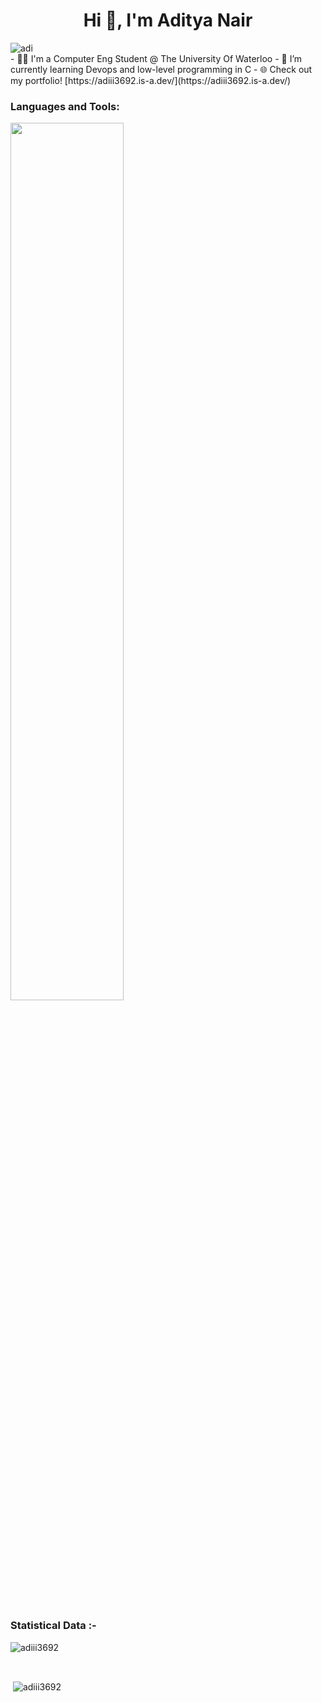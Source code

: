 <h1 align="center">Hi 👋, I'm Aditya Nair</h1>
<img align="center" src="https://github.com/user-attachments/assets/1a921060-1776-479f-80c5-0ec0e02d198a" alt="adi"/>

<br>
- 👨‍💻 I'm a Computer Eng Student @ The University Of Waterloo
- 🌱 I’m currently learning Devops and low-level programming in C
- 🌐 Check out my portfolio! [https://adiii3692.is-a.dev/](https://adiii3692.is-a.dev/)

<h3 align="left">Languages and Tools:</h3>
<p align="left">
    <img src="https://skillicons.dev/icons?i=html,css,bootstrap,tailwind,sass,js,typescript,react,nodejs,express,npm,nextjs,threejs,mongodb,mysql,postgresql,sqlite,prisma,c,cpp,cs,dotnet,python,django,flask,java,maven,spring,git,bash,linux,arch,ubuntu,debian,cypress,jest,postman,arduino,raspberrypi,jenkins,githubactions,docker,kubernetes,aws,azure&theme=light" width="60%"/>
</p>

<br>

<h3>Statistical Data :-</h3>
<p><img align="center"
    src="https://github-readme-stats.vercel.app/api/top-langs?username=adiii3692&show_icons=true&locale=en&bg_color=0d1117&text_color=ffffff&layout=compact"
    alt="adiii3692" 
    bg_color=#808080/></p>

<br>

<p>&nbsp;<img align="center" src="https://github-readme-stats.vercel.app/api?username=adiii3692&show_icons=true&locale=en&bg_color=0d1117&text_color=ffffff&repo=convoychat"
    alt="adiii3692" /></p>

<br>
